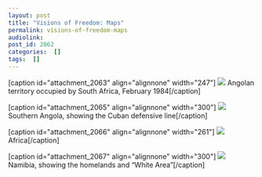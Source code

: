 ```yaml
---
layout: post
title: "Visions of Freedom: Maps"
permalink: visions-of-freedom-maps
audiolink: 
post_id: 2062
categories:  []
tags:  []
---
```


[caption id="attachment_2063" align="alignnone" width="247"]
![](https://www.thedigradio.com/wp-content/uploads/2021/11/Screen-Shot-2021-11-18-at-4.16.09-PM-247x300.png) Angolan territory occupied by South Africa, February 1984[/caption]

[caption id="attachment_2065" align="alignnone" width="300"]
![](https://www.thedigradio.com/wp-content/uploads/2021/11/Screen-Shot-2021-11-18-at-4.17.20-PM-300x158.png) Southern Angola, showing the Cuban defensive line[/caption]

[caption id="attachment_2066" align="alignnone" width="261"]
![](https://www.thedigradio.com/wp-content/uploads/2021/11/Screen-Shot-2021-11-18-at-4.18.18-PM-261x300.png) Africa[/caption]

[caption id="attachment_2067" align="alignnone" width="300"]
![](https://www.thedigradio.com/wp-content/uploads/2021/11/Screen-Shot-2021-11-18-at-4.18.59-PM-300x227.png) Namibia, showing the homelands and “White Area”[/caption]